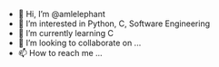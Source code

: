 - 👋 Hi, I’m @amlelephant
- 👀 I’m interested in Python, C, Software Engineering
- 🌱 I’m currently learning C
- 💞️ I’m looking to collaborate on ...
- 📫 How to reach me ...

<!---
amlelephant/amlelephant is a ✨ special ✨ repository because its `README.md` (this file) appears on your GitHub profile.
You can click the Preview link to take a look at your changes.
--->
